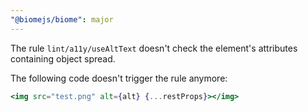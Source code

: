 ```yaml
---
"@biomejs/biome": major
---
```


The rule `lint/a11y/useAltText` doesn't check the element's attributes containing object spread.

The following code doesn't trigger the rule anymore:

```jsx
<img src="test.png" alt={alt} {...restProps}></img>
```
